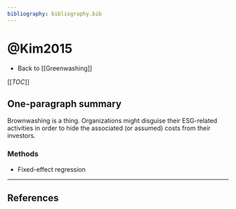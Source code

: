 ```yaml
---
bibliography: bibliography.bib
---
```


# @Kim2015

* Back to [[Greenwashing]]

[[_TOC_]]

## One-paragraph summary

Brownwashing is a thing. Organizations might disguise their ESG-related activities in order to hide the associated (or assumed) costs from their investors.

### Methods
* Fixed-effect regression

---

## References